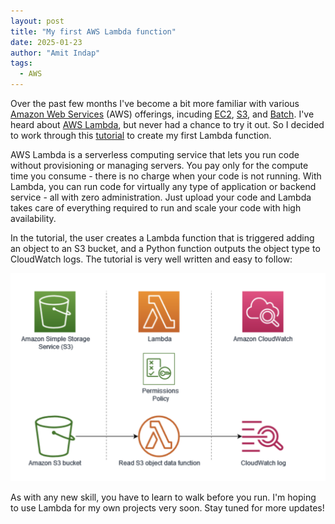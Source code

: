 ```yaml
---
layout: post
title: "My first AWS Lambda function"
date: 2025-01-23
author: "Amit Indap"
tags:
  - AWS
---
```


Over the past few months I've become a bit more familiar with various [Amazon Web Services](https://aws.amazon.com/) (AWS) offerings,
incuding [EC2](https://aws.amazon.com/ec2/), [S3](https://aws.amazon.com/s3/), and [Batch](https://aws.amazon.com/batch/). I've heard about [AWS Lambda](https://docs.aws.amazon.com/lambda/latest/dg/with-s3-example.html), but never had a chance to try it out. So I decided to work
through this [tutorial](https://docs.aws.amazon.com/lambda/latest/dg/with-s3-example.html) to create my first Lambda function.

AWS Lambda is a serverless computing service that lets you run code without provisioning or managing servers.
You pay only for the compute time you consume - there is no charge when your code is not running.
With Lambda, you can run code for virtually any type of application or backend service - all with zero administration.
Just upload your code and Lambda takes care of everything required to run and scale your code with high availability.

In the tutorial, the user creates a Lambda function that is triggered adding an object to an S3 bucket, and a Python function 
outputs the object type to CloudWatch logs. The tutorial is very well written and easy to follow:

![Lambda tutorial](./images/aws_lambda.png)

As with any new skill, you have to learn to walk before you run. I'm hoping to use Lambda for my own projects very soon. 
Stay tuned for more updates!


